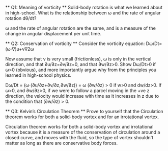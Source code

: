 ** Q1: Meaning of vorticity **
Solid-body rotation is what we learned about in high-school. What is the relationship between ω
and the rate of angular rotation dθ/dt?

  ω and the rate of angular rotation are the same, and is a measure of the change in angular displacement per unit time.
 
 ** Q2: Conservation of vorticity **
Consider the vorticity equation:
Dω/Dt=(ω⋅∇)u+ν∇2ω

Now assume that ν is very small (frictionless), ω is only in the vertical direction, and that ∂u/∂z=∂v/∂z=0, and that ∂w/∂z>0. 
Show Dω/Dt>0 if ω>0 (obvious), and more importantly argue why from the principles you learned in high-school physics.

  Dω/Dt = (ω⋅(∂u/∂z+∂v/∂z,∂w/∂z)) = ω (∂w/∂z) > 0 if w>0 and dw/dz>0. 
  If ω>0, and ∂w/∂z>0, if we were to follow a parcel moving in the +ve z direction, the velocity would increase with time as it increases in z due to the condition that (∂w/∂z) > 0.
  
** Q3: Kelvin’s Circulation Theorem **
Prove to yourself that the Circulation theorem works for both a solid-body vortex and for an irrotational vortex.

  Circulation theorem works for both a solid-body vortex and irrotational vortex because it is a measure of the conservation of circulation around a closed curve, and moves with the fluid, so the type of vortex shouldn't matter as long as there are conservative body forces.

